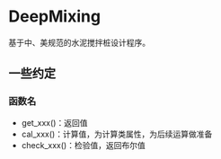 # DeepMixing
基于中、美规范的水泥搅拌桩设计程序。

## 一些约定
### 函数名
* get_xxx()：返回值
* cal_xxx()：计算值，为计算类属性，为后续运算做准备
* check_xxx()：检验值，返回布尔值


